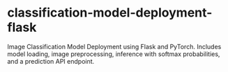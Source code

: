 # classification-model-deployment-flask
Image Classification Model Deployment using Flask and PyTorch. Includes model loading, image preprocessing, inference with softmax probabilities, and a prediction API endpoint.

